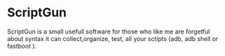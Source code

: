 # ScriptGun

ScriptGun is a small usefull software for those who like me are forgetful about syntax
it can collect,organize, test, all your sctipts (adb, adb shell or fastboot  ).